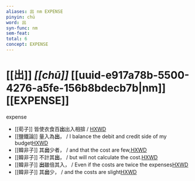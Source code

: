 ```yaml
---
aliases: 出 nm EXPENSE
pinyin: chū
word: 出
syn-func: nm
sem-feat: 
total: 6
concept: EXPENSE 
---
```

# [[出]] *[[chū]]*  [[uuid-e917a78b-5500-4276-a5fe-156b8bdecb7b|nm]] [[EXPENSE]]
expense
 - [[荀子]] 皆使衣食百**出**出入相揜 / [HXWD](https://hxwd.org/textview.html?location=KR3a0002_tls_010-3a.21)
 - [[鹽鐵論]] 量入為**出**， / I balance the debit and credit side of my budget[HXWD](https://hxwd.org/textview.html?location=KR3a0006_tls_004-9a.10)
 - [[韓非子]] 其**出**少者， / and that the cost are few,[HXWD](https://hxwd.org/textview.html?location=KR3c0005_tls_018-15a.4)
 - [[韓非子]] 不計其**出**， / but will not calculate the cost.[HXWD](https://hxwd.org/textview.html?location=KR3c0005_tls_018-15a.8)
 - [[韓非子]] **出**雖倍其入， / Even if the costs are twice the expenses[HXWD](https://hxwd.org/textview.html?location=KR3c0005_tls_018-15a.9)
 - [[韓非子]] 其**出**少， / and the costs are slight[HXWD](https://hxwd.org/textview.html?location=KR3c0005_tls_018-16a.6)